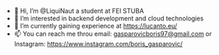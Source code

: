 - 👋 Hi, I’m @LiquiNaut a student at FEI STUBA 
- 👀 I’m interested in backend development and cloud technologies
- 🌱 I’m currently gaining experience at https://lucanto.eu/
- 📫 You can reach me throu email: gasparovicboris97@gmail.com or Instagram: https://www.instagram.com/boris_gasparovic/

<!---
LiquiNaut/LiquiNaut is a ✨ special ✨ repository because its `README.md` (this file) appears on your GitHub profile.
You can click the Preview link to take a look at your changes.
--->

